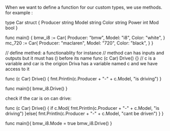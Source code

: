 When we want to define a function for our custom types, we use methods.
for example :

type Car struct {
    Producer string
    Model string
    Color string
    Power int
    Mod bool
}

func main() {
    bmw_i8 := Car{
        Producer: "bmw",
        Model: "i8",
        Color: "white",
    }
      mc_720 := Car{
        Producer: "maclaren",
        Model: "720",
        Color: "black",
      }
}

// define methed: a functionablity for instance
// method can has inputs and outputs but it must has () before its name
func (c Car) Drive() {}  // c is a variable  and   car is the origion    Driva has a variable named c and we have access to it

func (c Car) Drive() {
    fmt.Println(c.Producer + "-" + c.Model, "is driving")
}
 
 func main(){
    bmw_i8.Drive()
 }

 check if the car is on can drive:

func (c Car) Drive() {
    if c.Mod{
    fmt.Println(c.Producer + "-" + c.Model, "is driving")
    }else{
        fmt.Println(c.Producer + "-" + c.Model, "cant be driven")
    }
}

 func main(){
     bmw_i8.Mode = true
     bmw_i8.Drive()
 }
